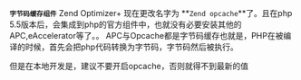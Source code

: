 **`字节码缓存组件`** Zend Optimizer+ 现在更改名字为 **`Zend opcache`**了。且在php 5.5版本后，会集成到php的官方组件中，也就没有必要安装其他的APC,eAccelerator等了。。
APC与Opcache都是字节码缓存也就是，PHP在被编译的时候，首先会把php代码转换为字节码，字节码然后被执行。

但是在本地开发是，建议不要开启opcache，否则就得不到最新的值